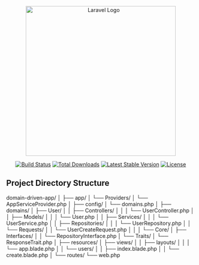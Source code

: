 <p align="center"><a href="https://laravel.com" target="_blank"><img src="https://raw.githubusercontent.com/laravel/art/master/logo-lockup/5%20SVG/2%20CMYK/1%20Full%20Color/laravel-logolockup-cmyk-red.svg" width="400" alt="Laravel Logo"></a></p>

<p align="center">
<a href="https://github.com/laravel/framework/actions"><img src="https://github.com/laravel/framework/workflows/tests/badge.svg" alt="Build Status"></a>
<a href="https://packagist.org/packages/laravel/framework"><img src="https://img.shields.io/packagist/dt/laravel/framework" alt="Total Downloads"></a>
<a href="https://packagist.org/packages/laravel/framework"><img src="https://img.shields.io/packagist/v/laravel/framework" alt="Latest Stable Version"></a>
<a href="https://packagist.org/packages/laravel/framework"><img src="https://img.shields.io/packagist/l/laravel/framework" alt="License"></a>
</p>



## Project Directory Structure

domain-driven-app/
│
├── app/
│   └── Providers/
│       └── AppServiceProvider.php
│
├── config/
│   └── domains.php
│
├── domains/
│   ├── User/
│   │   ├── Controllers/
│   │   │   └── UserController.php
│   │   ├── Models/
│   │   │   └── User.php
│   │   ├── Services/
│   │   │   └── UserService.php
│   │   ├── Repositories/
│   │   │   └── UserRepository.php
│   │   └── Requests/
│   │       └── UserCreateRequest.php
│   │
│   └── Core/
│       ├── Interfaces/
│       │   └── RepositoryInterface.php
│       └── Traits/
│           └── ResponseTrait.php
│
├── resources/
│   ├── views/
│   │   ├── layouts/
│   │   │   └── app.blade.php
│   │   └── users/
│   │       ├── index.blade.php
│   │       └── create.blade.php
│
└── routes/
    └── web.php

